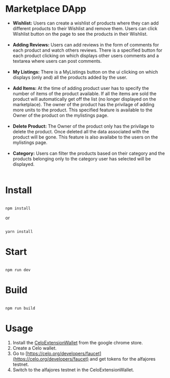 # Marketplace DApp


<ul>
 
<li><b>Wishlist:</b> 
 Users can create a wishlist of products where they can add different products to their Wishlist and remove them. Users can click Wishlist button on the page to see the products in their Wishlist.
</li>
<br />
<li><b>Adding Reviews:</b>
Users can add reviews in the form of comments for each product and watch others reviews. There is a specified button for each product clicking on which displays other users comments and a textarea where users can post comments.
</li>
 <br />
<li><b>My Listings:</b>
There is a MyListings button on the ui clicking on which displays (only and) all the products added by the user.
</li>
<br />
<li><b>Add Items:</b>
 At the time of adding product user has to specify the number of items of the product available. If all the items are sold the product will automatically get off the list (no longer displayed on the marketplace). The owner of the product has the privilage of adding more units to the product. This specified feature is available to the Owner of the product on the mylistings page.
</li>
<br />
<li><b>Delete Product:</b>
 The Owner of the product only has the privilage to delete the product. Once deleted all the data associated with the product will be gone. This feature is also availabe to the users on the mylistings page.
</li>
<br />
<li><b>Category:</b>
Users can filter the products based on their category and the products belonging only to the category user has selected will be displayed.
</li>
 <br />
</ul>

# Install

```

npm install

```

or 

```

yarn install

```

# Start

```

npm run dev

```

# Build

```

npm run build

```
# Usage
1. Install the [CeloExtensionWallet](https://chrome.google.com/webstore/detail/celoextensionwallet/kkilomkmpmkbdnfelcpgckmpcaemjcdh?hl=en) from the google chrome store.
2. Create a Celo wallet.
3. Go to [https://celo.org/developers/faucet](https://celo.org/developers/faucet) and get tokens for the alfajores testnet.
4. Switch to the alfajores testnet in the CeloExtensionWallet.

